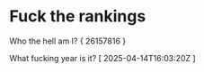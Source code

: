 # Fuck the rankings

Who the hell am I?
{ 26157816 }

What fucking year is it?
[ 2025-04-14T16:03:20Z ]
